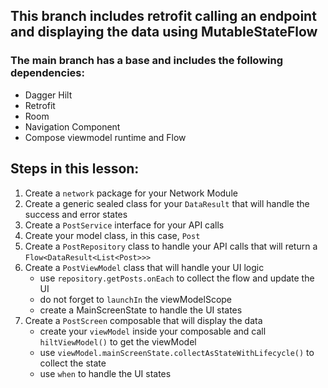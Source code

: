 ## This branch includes retrofit calling an endpoint and displaying the data using MutableStateFlow


### The main branch has a base and includes the following dependencies:
 - Dagger Hilt
 - Retrofit
 - Room
 - Navigation Component
 - Compose viewmodel runtime and Flow

## Steps in this lesson:
1. Create a `network` package for your Network Module
2. Create a generic sealed class for your `DataResult` that will handle the success and error states
3. Create a `PostService` interface for your API calls
4. Create your model class, in this case, `Post`
5. Create a `PostRepository` class to handle your API calls that will return a `Flow<DataResult<List<Post>>>`
6. Create a `PostViewModel` class that will handle your UI logic 
   - use `repository.getPosts.onEach` to collect the flow and update the UI
   - do not forget to `launchIn` the viewModelScope
   - create a MainScreenState to handle the UI states
7. Create a `PostScreen` composable that will display the data
   - create your `viewModel` inside your composable and call `hiltViewModel()` to get the viewModel
   - use `viewModel.mainScreenState.collectAsStateWithLifecycle()` to collect the state
   - use `when` to handle the UI states
